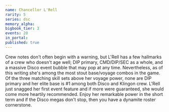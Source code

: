 ```yaml
---
name: Chancellor L'Rell
rarity: 5
series: dsc
memory_alpha:
bigbook_tier: 3
events: 20
in_portal:
published: true
---
```


Crew notes don't often begin with a warning, but L'Rell has a few hallmarks of a crew who doesn't age well; DIP primary, CMD/DIP/SEC as a whole, and a massive Disco event bubble that may pop at any time. Nevertheless, as of this writing she's among the most stout base/voyage combos in the game. Of the three matching skill sets above her voyage power, none are DIP primary and her elite base is #1 among both Disco and Klingon crew. L'Rell just snagged her first event feature and if more were guaranteed, she would come more heartily recommended. Enjoy her remarkable power in the short term and if the Disco megas don't stop, then you have a dynamite roster cornerstone.
